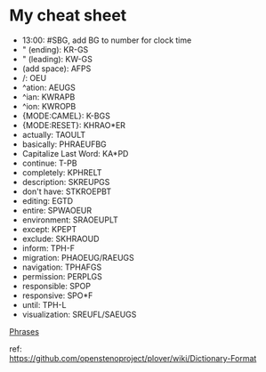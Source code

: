 # My cheat sheet

 * 13:00: #SBG, add BG to number for clock time
 * " (ending): KR-GS
 * " (leading): KW-GS
 * (add space): AFPS
 * /: OEU
 * ^ation: AEUGS
 * ^ian: KWRAPB
 * ^ion: KWROPB
 * {MODE:CAMEL}: K-BGS
 * {MODE:RESET}: KHRAO*ER
 * actually: TAOULT
 * basically: PHRAEUFBG
 * Capitalize Last Word: KA*PD
 * continue: T-PB
 * completely: KPHRELT
 * description: SKREUPGS
 * don't have: STKROEPBT
 * editing: EGTD
 * entire: SPWAOEUR
 * environment: SRAOEUPLT
 * except: KPEPT
 * exclude: SKHRAOUD
 * inform: TPH-F
 * migration: PHAOEUG/RAEUGS
 * navigation: TPHAFGS
 * permission: PERPLGS
 * responsible: SPOP
 * responsive: SPO*F
 * until: TPH-L
 * visualization: SREUFL/SAEUGS


[Phrases](Phrases.md)  

ref:  
https://github.com/openstenoproject/plover/wiki/Dictionary-Format